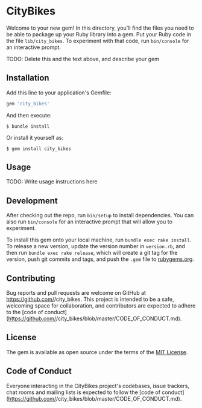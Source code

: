# CityBikes

Welcome to your new gem! In this directory, you'll find the files you need to be able to package up your Ruby library into a gem. Put your Ruby code in the file `lib/city_bikes`. To experiment with that code, run `bin/console` for an interactive prompt.

TODO: Delete this and the text above, and describe your gem

## Installation

Add this line to your application's Gemfile:

```ruby
gem 'city_bikes'
```

And then execute:

    $ bundle install

Or install it yourself as:

    $ gem install city_bikes

## Usage

TODO: Write usage instructions here

## Development

After checking out the repo, run `bin/setup` to install dependencies. You can also run `bin/console` for an interactive prompt that will allow you to experiment.

To install this gem onto your local machine, run `bundle exec rake install`. To release a new version, update the version number in `version.rb`, and then run `bundle exec rake release`, which will create a git tag for the version, push git commits and tags, and push the `.gem` file to [rubygems.org](https://rubygems.org).

## Contributing

Bug reports and pull requests are welcome on GitHub at https://github.com/<github username>/city_bikes. This project is intended to be a safe, welcoming space for collaboration, and contributors are expected to adhere to the [code of conduct](https://github.com/<github username>/city_bikes/blob/master/CODE_OF_CONDUCT.md).


## License

The gem is available as open source under the terms of the [MIT License](https://opensource.org/licenses/MIT).

## Code of Conduct

Everyone interacting in the CityBikes project's codebases, issue trackers, chat rooms and mailing lists is expected to follow the [code of conduct](https://github.com/<github username>/city_bikes/blob/master/CODE_OF_CONDUCT.md).
